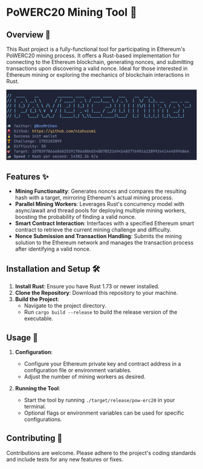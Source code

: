 # PoWERC20 Mining Tool 🚀

## Overview 📖

This Rust project is a fully-functional tool for participating in Ethereum's PoWERC20 mining process. It offers a Rust-based implementation for connecting to the Ethereum blockchain, generating nonces, and submitting transactions upon discovering a valid nonce. Ideal for those interested in Ethereum mining or exploring the mechanics of blockchain interactions in Rust.

![Flying](./media/image.png)

## Features ✨

- **Mining Functionality**: Generates nonces and compares the resulting hash with a target, mirroring Ethereum's actual mining process.
- **Parallel Mining Workers**: Leverages Rust's concurrency model with async/await and thread pools for deploying multiple mining workers, boosting the probability of finding a valid nonce.
- **Smart Contract Interaction**: Interfaces with a specified Ethereum smart contract to retrieve the current mining challenge and difficulty.
- **Nonce Submission and Transaction Handling**: Submits the mining solution to the Ethereum network and manages the transaction process after identifying a valid nonce.

## Installation and Setup 🛠️

1. **Install Rust**: Ensure you have Rust 1.73 or newer installed.
2. **Clone the Repository**: Download this repository to your machine.
3. **Build the Project**:
   - Navigate to the project directory.
   - Run `cargo build --release` to build the release version of the executable.

## Usage 🚀

1. **Configuration**:

   - Configure your Ethereum private key and contract address in a configuration file or environment variables.
   - Adjust the number of mining workers as desired.

2. **Running the Tool**:
   - Start the tool by running `./target/release/pow-erc20` in your terminal.
   - Optional flags or environment variables can be used for specific configurations.

## Contributing 🤝

Contributions are welcome. Please adhere to the project's coding standards and include tests for any new features or fixes.
